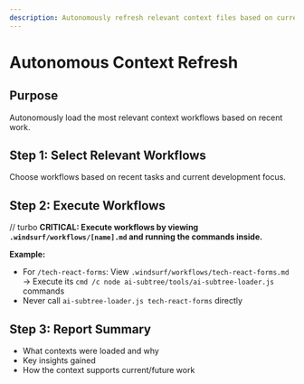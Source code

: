 ```yaml
---
description: Autonomously refresh relevant context files based on current work
---
```


# Autonomous Context Refresh

## Purpose
Autonomously load the most relevant context workflows based on recent work.

## Step 1: Select Relevant Workflows
Choose workflows based on recent tasks and current development focus.

## Step 2: Execute Workflows
// turbo
**CRITICAL: Execute workflows by viewing `.windsurf/workflows/[name].md` and running the commands inside.**

**Example:**
- For `/tech-react-forms`: View `.windsurf/workflows/tech-react-forms.md` → Execute its `cmd /c node ai-subtree/tools/ai-subtree-loader.js` commands
- Never call `ai-subtree-loader.js tech-react-forms` directly

## Step 3: Report Summary
- What contexts were loaded and why
- Key insights gained
- How the context supports current/future work